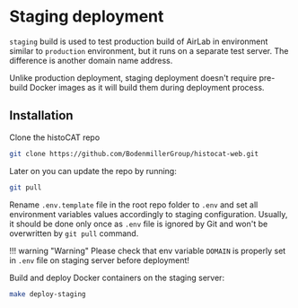 # Staging deployment

`staging` build is used to test production build of AirLab in environment similar to `production` environment, but it runs on a separate test server.
The difference is another domain name address.

Unlike production deployment, staging deployment doesn't require pre-build Docker images as it will build them during deployment process.

## Installation

Clone the histoCAT repo
```sh
git clone https://github.com/BodenmillerGroup/histocat-web.git
```

Later on you can update the repo by running:
```sh
git pull
```

Rename `.env.template` file in the root repo folder to `.env` and set all environment variables values accordingly to staging configuration.
Usually, it should be done only once as `.env` file is ignored by Git and won't be overwritten by `git pull` command.

!!! warning "Warning"
    Please check that env variable `DOMAIN` is properly set in `.env` file on staging server before deployment!

Build and deploy Docker containers on the staging server:
```sh
make deploy-staging
``` 
